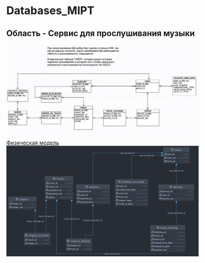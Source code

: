 # Databases_MIPT
## Область - Сервис для прослушивания музыки

![](logical_diagram.png)
[Физическая модель](https://docs.google.com/spreadsheets/d/18dwlVVoHDXxOPg3u0Vle8CN6iHlt8esna-87Kz6S9A4/edit?usp=sharing)
![](phys_diagram.png)